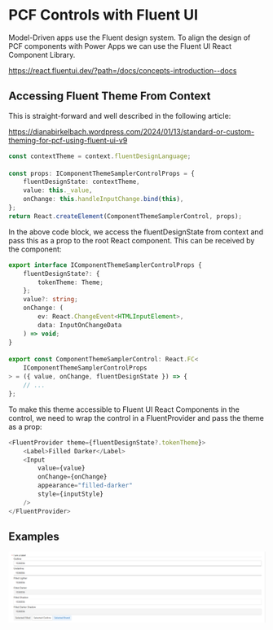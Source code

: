 # PCF Controls with Fluent UI

Model-Driven apps use the Fluent design system. To align the design of PCF
components with Power Apps we can use the Fluent UI React Component Library.

<https://react.fluentui.dev/?path=/docs/concepts-introduction--docs>

## Accessing Fluent Theme From Context

This is straight-forward and well described in the following article:

<https://dianabirkelbach.wordpress.com/2024/01/13/standard-or-custom-theming-for-pcf-using-fluent-ui-v9>

```ts
const contextTheme = context.fluentDesignLanguage;

const props: IComponentThemeSamplerControlProps = {
    fluentDesignState: contextTheme,
    value: this._value,
    onChange: this.handleInputChange.bind(this),
};
return React.createElement(ComponentThemeSamplerControl, props);
```

In the above code block, we access the fluentDesignState from context and pass
this as a prop to the root React component. This can be received by the
component:

```ts
export interface IComponentThemeSamplerControlProps {
    fluentDesignState?: {
        tokenTheme: Theme;
    };
    value?: string;
    onChange: (
        ev: React.ChangeEvent<HTMLInputElement>,
        data: InputOnChangeData
    ) => void;
}

export const ComponentThemeSamplerControl: React.FC<
    IComponentThemeSamplerControlProps
> = ({ value, onChange, fluentDesignState }) => {
    // ...
};
```

To make this theme accessible to Fluent UI React Components in the control, we
need to wrap the control in a FluentProvider and pass the theme as a prop:

```ts
<FluentProvider theme={fluentDesignState?.tokenTheme}>
    <Label>Filled Darker</Label>
    <Input
        value={value}
        onChange={onChange}
        appearance="filled-darker"
        style={inputStyle}
    />
</FluentProvider>
```

## Examples

![in context](./screens/in-context.png)
